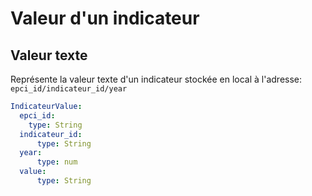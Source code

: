 # Valeur d'un indicateur

## Valeur texte
Représente la valeur texte d'un indicateur stockée en local à l'adresse:
`epci_id/indicateur_id/year`

```yaml
IndicateurValue:
  epci_id:
    type: String
  indicateur_id:
      type: String
  year:
      type: num
  value:
      type: String
```
